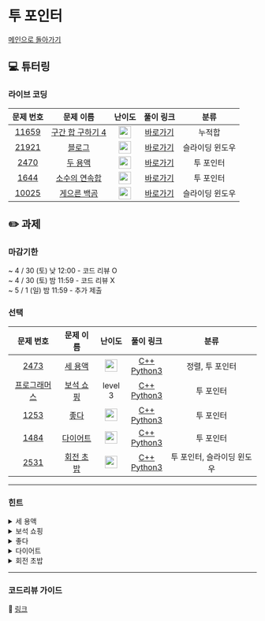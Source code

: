 # 투 포인터

[메인으로 돌아가기](https://github.com/Altu-Bitu-2/Notice)

## 💻 튜터링

### 라이브 코딩

|문제 번호|문제 이름|난이도|풀이 링크|분류|
| :-----: | :-----: | :-----: | :-----: | :-----: |
|<a href="https://www.acmicpc.net/problem/11659" target="_blank">11659</a>|<a href="https://www.acmicpc.net/problem/11659" target="_blank">구간 합 구하기 4</a>|<img height="25px" width="25px" src="https://static.solved.ac/tier_small/8.svg"/>|[바로가기](https://github.com/Altu-Bitu-2/Notice/blob/main/04%EC%9B%94%2012%EC%9D%BC%20-%20%ED%88%AC%20%ED%8F%AC%EC%9D%B8%ED%84%B0/%EB%9D%BC%EC%9D%B4%EB%B8%8C%20%EC%BD%94%EB%94%A9/11659.cpp)|누적합|
|<a href="https://www.acmicpc.net/problem/21921" target="_blank">21921</a>|<a href="https://www.acmicpc.net/problem/21921" target="_blank">블로그</a>|<img height="25px" width="25px" src="https://static.solved.ac/tier_small/8.svg"/>|[바로가기](https://github.com/Altu-Bitu-2/Notice/blob/main/04%EC%9B%94%2012%EC%9D%BC%20-%20%ED%88%AC%20%ED%8F%AC%EC%9D%B8%ED%84%B0/%EB%9D%BC%EC%9D%B4%EB%B8%8C%20%EC%BD%94%EB%94%A9/21921.cpp)|슬라이딩 윈도우|
|<a href="https://www.acmicpc.net/problem/2470" target="_blank">2470</a>|<a href="https://www.acmicpc.net/problem/2470" target="_blank">두 용액</a>|<img height="25px" width="25px" src="https://static.solved.ac/tier_small/11.svg"/>|[바로가기](https://github.com/Altu-Bitu-2/Notice/blob/main/04%EC%9B%94%2012%EC%9D%BC%20-%20%ED%88%AC%20%ED%8F%AC%EC%9D%B8%ED%84%B0/%EB%9D%BC%EC%9D%B4%EB%B8%8C%20%EC%BD%94%EB%94%A9/2470.cpp)|투 포인터|
|<a href="https://www.acmicpc.net/problem/1644" target="_blank">1644</a>|<a href="https://www.acmicpc.net/problem/1644" target="_blank">소수의 연속합</a>|<img height="25px" width="25px" src="https://static.solved.ac/tier_small/13.svg"/>|[바로가기](https://github.com/Altu-Bitu-2/Notice/blob/main/04%EC%9B%94%2012%EC%9D%BC%20-%20%ED%88%AC%20%ED%8F%AC%EC%9D%B8%ED%84%B0/%EB%9D%BC%EC%9D%B4%EB%B8%8C%20%EC%BD%94%EB%94%A9/1644.cpp)|투 포인터|
|<a href="https://www.acmicpc.net/problem/10025" target="_blank">10025</a>|<a href="https://www.acmicpc.net/problem/10025" target="_blank">게으른 백곰</a>|<img height="25px" width="25px" src="https://static.solved.ac/tier_small/7.svg"/>|[바로가기](https://github.com/Altu-Bitu-2/Notice/blob/main/04%EC%9B%94%2012%EC%9D%BC%20-%20%ED%88%AC%20%ED%8F%AC%EC%9D%B8%ED%84%B0/%EB%9D%BC%EC%9D%B4%EB%B8%8C%20%EC%BD%94%EB%94%A9/10025.cpp)|슬라이딩 윈도우|

## ✏️ 과제
### 마감기한
~ 4 / 30 (토) 낮 12:00 - 코드 리뷰 O </br>
~ 4 / 30 (토) 밤 11:59 - 코드 리뷰 X </br>
~ 5 / 1 (일) 밤 11:59 - 추가 제출 </br>

### 선택

|문제 번호|문제 이름|난이도|풀이 링크|분류|
| :-----: | :-----: | :-----: | :-----: | :-----: |
|<a href="https://www.acmicpc.net/problem/2473" target="_blank">2473</a>|<a href="https://www.acmicpc.net/problem/2473" target="_blank">세 용액</a>|<img height="25px" width="25px" src="https://static.solved.ac/tier_small/12.svg"/>|[C++](https://github.com/Altu-Bitu-2/Notice/blob/main/04%EC%9B%94%2012%EC%9D%BC%20-%20%ED%88%AC%20%ED%8F%AC%EC%9D%B8%ED%84%B0/%EA%B3%BC%EC%A0%9C/2473.cpp)<br/>[Python3](https://github.com/Altu-Bitu-2/Notice/blob/main/04%EC%9B%94%2012%EC%9D%BC%20-%20%ED%88%AC%20%ED%8F%AC%EC%9D%B8%ED%84%B0/%EA%B3%BC%EC%A0%9C/2473.py)|정렬, 투 포인터|
|[프로그래머스](https://programmers.co.kr/learn/courses/30/lessons/67258)|[보석 쇼핑](https://programmers.co.kr/learn/courses/30/lessons/67258)|level 3|[C++](https://github.com/Altu-Bitu-2/Notice/blob/main/04%EC%9B%94%2012%EC%9D%BC%20-%20%ED%88%AC%20%ED%8F%AC%EC%9D%B8%ED%84%B0/%EA%B3%BC%EC%A0%9C/gem.cpp)<br/>[Python3](https://github.com/Altu-Bitu-2/Notice/blob/main/04%EC%9B%94%2012%EC%9D%BC%20-%20%ED%88%AC%20%ED%8F%AC%EC%9D%B8%ED%84%B0/%EA%B3%BC%EC%A0%9C/gem.py)|투 포인터|
|<a href="https://www.acmicpc.net/problem/1253" target="_blank">1253</a>|<a href="https://www.acmicpc.net/problem/1253" target="_blank">좋다</a>|<img height="25px" width="25px" src="https://static.solved.ac/tier_small/12.svg"/>|[C++](https://github.com/Altu-Bitu-2/Notice/blob/main/04%EC%9B%94%2012%EC%9D%BC%20-%20%ED%88%AC%20%ED%8F%AC%EC%9D%B8%ED%84%B0/%EA%B3%BC%EC%A0%9C/1253.cpp)<br/>[Python3](https://github.com/Altu-Bitu-2/Notice/blob/main/04%EC%9B%94%2012%EC%9D%BC%20-%20%ED%88%AC%20%ED%8F%AC%EC%9D%B8%ED%84%B0/%EA%B3%BC%EC%A0%9C/1253.py)|투 포인터|
|<a href="https://www.acmicpc.net/problem/1484" target="_blank">1484</a>|<a href="https://www.acmicpc.net/problem/1484" target="_blank">다이어트</a>|<img height="25px" width="25px" src="https://static.solved.ac/tier_small/12.svg"/>|[C++](https://github.com/Altu-Bitu-2/Notice/blob/main/04%EC%9B%94%2012%EC%9D%BC%20-%20%ED%88%AC%20%ED%8F%AC%EC%9D%B8%ED%84%B0/%EA%B3%BC%EC%A0%9C/1484.cpp)<br/>[Python3](https://github.com/Altu-Bitu-2/Notice/blob/main/04%EC%9B%94%2012%EC%9D%BC%20-%20%ED%88%AC%20%ED%8F%AC%EC%9D%B8%ED%84%B0/%EA%B3%BC%EC%A0%9C/1484.py)|투 포인터|
|<a href="https://www.acmicpc.net/problem/2531" target="_blank">2531</a>|<a href="https://www.acmicpc.net/problem/2531" target="_blank">회전 초밥</a>|<img height="25px" width="25px" src="https://static.solved.ac/tier_small/10.svg"/>|[C++](https://github.com/Altu-Bitu-2/Notice/blob/main/04%EC%9B%94%2012%EC%9D%BC%20-%20%ED%88%AC%20%ED%8F%AC%EC%9D%B8%ED%84%B0/%EA%B3%BC%EC%A0%9C/2531.cpp)<br/>[Python3](https://github.com/Altu-Bitu-2/Notice/blob/main/04%EC%9B%94%2012%EC%9D%BC%20-%20%ED%88%AC%20%ED%8F%AC%EC%9D%B8%ED%84%B0/%EA%B3%BC%EC%A0%9C/2531.py)|투 포인터, 슬라이딩 윈도우|


---

### 힌트

<details>
<summary>세 용액</summary>
<div markdown="1">
&nbsp;&nbsp;&nbsp;&nbsp;두 용액 문제가 세 용액 문제가 됐을 뿐이에요. 이 문제를 투 포인터 문제로 바꾸려면 어떻게 해야할까요? 하나의 용액을 무시할 방법이 없을까요?
</div>
</details>

<details>
<summary>보석 쇼핑</summary>
<div markdown="1">
&nbsp;&nbsp;&nbsp;&nbsp;각 구간에 어떤 보석이 얼마나 있는지 어떻게 저장할까요? 그리고 탐색할 때, 구간 내에 있는 '모든 보석'을 고려해야 해요.
</div>
</details>

<details>
<summary>좋다</summary>
<div markdown="1">
&nbsp;&nbsp;&nbsp;&nbsp;서로 '다른 두 수'가 어떤 수를 만들 수 있는지 확인해야 하네요! 두 개의 포인터가 가리키는 값만 사용하는 방식이죠. 배웠던 걸 거의 그대로 활용하면 돼요!
</div>
</details>

<details>
<summary>다이어트</summary>
<div markdown="1">
&nbsp;&nbsp;&nbsp;&nbsp; 문제에서 주어진 건 몸무게의 차이값밖에 없네요. 그렇다면 무엇을 두 개의 포인터로 설정해야 할까요? 그 중 하나는 구하고자 하는 현재 몸무게일 거예요. 이때, 종료 조건을 잘 설정하는 것이 중요해요!
</div>
</details>

<details>
<summary>회전 초밥</summary>
<div markdown="1">
&nbsp;&nbsp;&nbsp;&nbsp;쿠폰으로 받는 초밥은 무조건 먹겠네요! 연속해서 먹는 초밥의 수가 '고정'됐는데 초밥 벨트는 원형이네요. 어떤 초밥을 먹었는지는 어떻게 알 수 있을까요?
</div>
</details>

---

### 코드리뷰 가이드

🔗 [링크]()
